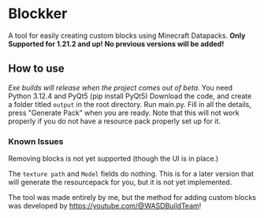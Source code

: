 # Blockker
A tool for easily creating custom blocks using Minecraft Datapacks.
**Only Supported for 1.21.2 and up! No previous versions will be added!**

## How to use
_Exe builds will release when the project comes out of beta._
You need Python 3.12.4 and PyQt5 (pip install PyQt5)
Download the code, and create a folder titled `output` in the root directory.
Run main.py. Fill in all the details, press "Generate Pack" when you are ready.
Note that this will not work properly if you do not have a resource pack properly set up for it.

### Known Issues
Removing blocks is not yet supported (though the UI is in place.)

The `texture path` and `Model` fields do nothing. This is for a later version that will generate the resourcepack for you, but it is not yet implemented.

The tool was made entirely by me, but the method for adding custom blocks was developed by https://youtube.com/@WASDBuildTeam!
